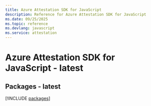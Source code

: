 ```yaml
---
title: Azure Attestation SDK for JavaScript
description: Reference for Azure Attestation SDK for JavaScript
ms.date: 09/25/2025
ms.topic: reference
ms.devlang: javascript
ms.service: attestation
---
```

# Azure Attestation SDK for JavaScript - latest
## Packages - latest
[!INCLUDE [packages](attestation-index.md)]
